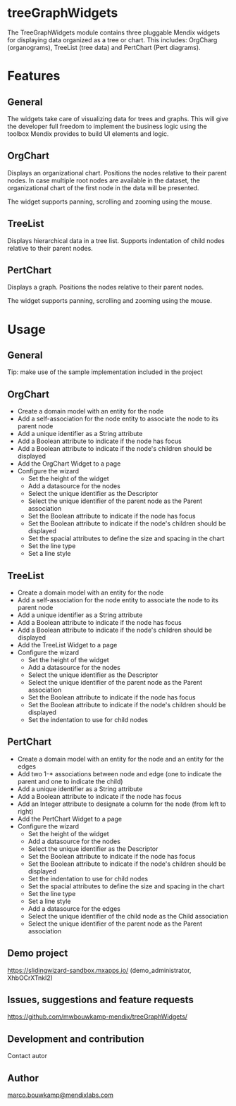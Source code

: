 # treeGraphWidgets
The TreeGraphWidgets module contains three pluggable Mendix widgets for displaying data organized as a tree or chart. This includes: OrgCharg (organograms), TreeList (tree data) and PertChart (Pert diagrams).

# Features
## General
The widgets take care of visualizing data for trees and graphs. This will give the developer full freedom to implement the business logic using the toolbox Mendix provides to build UI elements and logic.

## OrgChart
Displays an organizational chart. Positions the nodes relative to their parent nodes. In case multiple root nodes are available in the dataset, the organizational chart of the first node in the data will be presented.

The widget supports panning, scrolling and zooming using the mouse.

## TreeList
Displays hierarchical data in a tree list. Supports indentation of child nodes relative to their parent nodes.

## PertChart
Displays a graph. Positions the nodes relative to their parent nodes.

The widget supports panning, scrolling and zooming using the mouse.

# Usage

## General
Tip: make use of the sample implementation included in the project

## OrgChart
* Create a domain model with an entity for the node
* Add a self-association for the node entity to associate the node to its parent node
* Add a unique identifier as a String attribute
* Add a Boolean attribute to indicate if the node has focus
* Add a Boolean attribute to indicate if the node's children should be displayed
* Add the OrgChart Widget to a page
* Configure the wizard
    * Set the height of the widget
    * Add a datasource for the nodes
    * Select the unique identifier as the Descriptor
    * Select the unique identifier of the parent node as the Parent association
    * Set the Boolean attribute to indicate if the node has focus
    * Set the Boolean attribute to indicate if the node's children should be displayed
    * Set the spacial attributes to define the size and spacing in the chart
    * Set the line type
    * Set a line style

## TreeList
* Create a domain model with an entity for the node
* Add a self-association for the node entity to associate the node to its parent node
* Add a unique identifier as a String attribute
* Add a Boolean attribute to indicate if the node has focus
* Add a Boolean attribute to indicate if the node's children should be displayed
* Add the TreeList Widget to a page
* Configure the wizard
    * Set the height of the widget
    * Add a datasource for the nodes
    * Select the unique identifier as the Descriptor
    * Select the unique identifier of the parent node as the Parent association
    * Set the Boolean attribute to indicate if the node has focus
    * Set the Boolean attribute to indicate if the node's children should be displayed
    * Set the indentation to use for child nodes

## PertChart
* Create a domain model with an entity for the node and an entity for the edges
* Add two 1-* associations between node and edge (one to indicate the parent and one to indicate the child) 
* Add a unique identifier as a String attribute
* Add a Boolean attribute to indicate if the node has focus
* Add an Integer attribute to designate a column for the node (from left to right)
* Add the PertChart Widget to a page
* Configure the wizard
    * Set the height of the widget
    * Add a datasource for the nodes
    * Select the unique identifier as the Descriptor
    * Set the Boolean attribute to indicate if the node has focus
    * Set the Boolean attribute to indicate if the node's children should be displayed
    * Set the indentation to use for child nodes
    * Set the spacial attributes to define the size and spacing in the chart
    * Set the line type
    * Set a line style
    * Add a datasource for the edges
    * Select the unique identifier of the child node as the Child association
    * Select the unique identifier of the parent node as the Parent association

## Demo project
https://slidingwizard-sandbox.mxapps.io/
(demo_administrator, XhbOCrXTnkl2)

## Issues, suggestions and feature requests
https://github.com/mwbouwkamp-mendix/treeGraphWidgets/

## Development and contribution
Contact autor

## Author
marco.bouwkamp@mendixlabs.com
